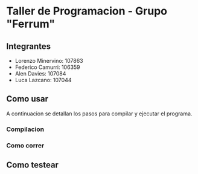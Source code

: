 # Taller de Programacion - Grupo "Ferrum"

## Integrantes

- Lorenzo Minervino: 107863
- Federico Camurri: 106359
- Alen Davies: 107084
- Luca Lazcano: 107044

## Como usar 

A continuacion se detallan los pasos para compilar y ejecutar el programa.

### Compilacion

### Como correr

## Como testear